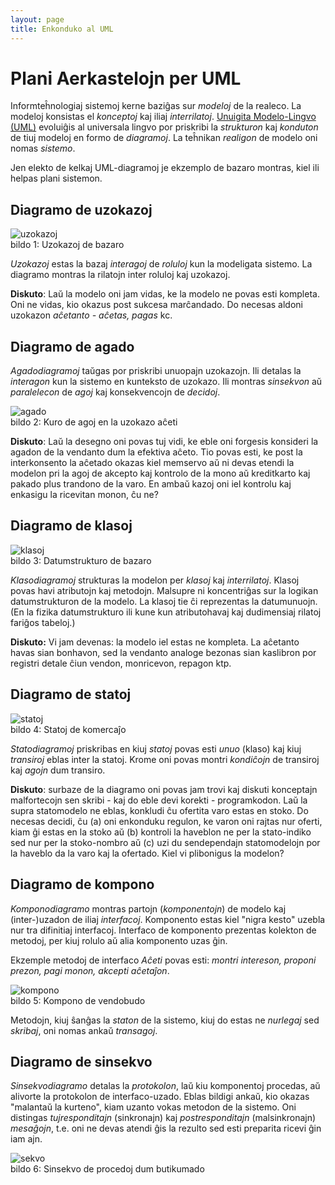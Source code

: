 ```yaml
---
layout: page
title: Enkonduko al UML
---
```


# Plani Aerkastelojn per UML

Informteĥnologiaj sistemoj kerne baziĝas sur *modeloj* de la realeco. La modeloj konsistas el *konceptoj* kaj iliaj *interrilatoj*. 
[Unuigita Modelo-Lingvo (UML)](https://eo.wikipedia.org/wiki/Unuigita_Modeliga_Lingvo) evoluiĝis al universala lingvo por priskribi 
la *strukturon* kaj *konduton* de tiuj modeloj en formo de *diagramoj*. La teĥnikan *realigon* de modelo oni nomas *sistemo*.

 
Jen elekto de kelkaj UML-diagramoj je ekzemplo de bazaro montras, kiel ili helpas plani sistemon.

 
## Diagramo de uzokazoj

<!-- ĉu ni povus krei la UML-diagramojn interage, vd: https://modeling-languages.com/javascript-drawing-libraries-diagrams/
tiam la uzanto povus rekte ekzerci faratante ŝanĝojn... (por ekzemplo kun "mermaid.js" vd ekviarboj!)
-->
 
![uzokazoj](../assets/uml/uzokazoj.png)  
bildo 1: Uzokazoj de bazaro
 
*Uzokazoj* estas la bazaj *interagoj* de *roluloj* kun la modeligata sistemo. La diagramo montras la rilatojn inter roluloj kaj uzokazoj.

__Diskuto__: Laŭ la modelo oni jam vidas, ke la modelo ne povas esti kompleta. Oni ne vidas, kio okazus post sukcesa marĉandado.
Do necesas aldoni uzokazon *aĉetanto - aĉetas, pagas* kc.
 
## Diagramo de agado

*Agadodiagramoj* taŭgas por priskribi unuopajn uzokazojn. Ili detalas la *interagon* kun la sistemo en kunteksto de uzokazo. Ili montras 
*sinsekvon* aŭ *paralelecon* de *agoj* kaj konsekvencojn de *decidoj*.
 
![agado](../assets/uml/agado.png)  
bildo 2: Kuro de agoj en la uzokazo aĉeti

__Diskuto__: Laŭ la desegno oni povas tuj vidi, ke eble oni forgesis konsideri la agadon de la vendanto dum la efektiva aĉeto. Tio povas esti, ke post la interkonsento la aĉetado okazas kiel memservo aŭ ni devas etendi la modelon pri la agoj de akcepto kaj kontrolo de la mono aŭ kreditkarto kaj pakado plus trandono de la varo. En ambaŭ kazoj oni iel kontrolu kaj enkasigu la ricevitan monon, ĉu ne?

 
## Diagramo de klasoj
 
![klasoj](../assets/uml/klasoj.png)  
bildo 3: Datumstrukturo de bazaro
 
*Klasodiagramoj* strukturas la modelon per *klasoj* kaj *interrilatoj*. Klasoj povas havi atributojn kaj metodojn. Malsupre ni koncentriĝas sur la logikan datumstrukturon de la modelo. La klasoj tie ĉi reprezentas la datumunuojn. (En la fizika datumstrukturo ili kune kun atributohavaj kaj dudimensiaj rilatoj fariĝos tabeloj.)

__Diskuto:__ Vi jam devenas: la modelo iel estas ne kompleta. La aĉetanto havas sian bonhavon, sed la vendanto analoge bezonas sian kaslibron por registri detale ĉiun vendon, monricevon, repagon ktp.
 
## Diagramo de statoj
 
![statoj](../assets/uml/statoj.png)  
bildo 4: Statoj de komercaĵo
 
*Statodiagramoj* priskribas en kiuj *statoj* povas esti *unuo* (klaso) kaj kiuj *transiroj* eblas inter la statoj. Krome oni povas montri 
*kondiĉojn* de transiroj kaj *agojn* dum transiro.

__Diskuto__: surbaze de la diagramo oni povas jam trovi kaj diskuti konceptajn malfortecojn sen skribi - kaj do eble devi korekti - programkodon.
Laŭ la supra statomodelo ne eblas, konkludi ĉu ofertita varo estas en stoko. Do necesas decidi, ĉu (a) oni enkonduku regulon, ke varon oni rajtas nur oferti, kiam ĝi estas en la stoko aŭ (b) kontroli la haveblon ne per la stato-indiko sed nur per la stoko-nombro aŭ (c) uzi du sendependajn statomodelojn por la haveblo da la varo kaj la ofertado. Kiel vi plibonigus la modelon?
 
## Diagramo de kompono

*Komponodiagramo* montras partojn (*komponentojn*) de modelo kaj (inter-)uzadon de iliaj *interfacoj*. Komponento estas kiel "nigra kesto" uzebla nur tra difinitiaj interfacoj. Interfaco de komponento prezentas kolekton de metodoj, per kiuj rolulo aŭ alia komponento uzas ĝin.

Ekzemple metodoj de interfaco *Aĉeti* povas esti: *montri intereson, proponi prezon, pagi monon, akcepti aĉetaĵon*.
 
![kompono](../assets/uml/kompono.png)  
bildo 5: Kompono de vendobudo
 
Metodojn, kiuj ŝanĝas la *staton* de la sistemo, kiuj do estas ne *nurlegaj* sed *skribaj*, oni nomas ankaŭ *transagoj*.
 
## Diagramo de sinsekvo

*Sinsekvodiagramo* detalas la *protokolon*, laŭ kiu komponentoj procedas, aŭ alivorte la protokolon de interfaco-uzado. Eblas bildigi ankaŭ, kio okazas "malantaŭ la kurteno", kiam uzanto vokas metodon de la sistemo. Oni distingas *tujresponditajn* (sinkronajn) kaj *postresponditajn* (malsinkronajn) *mesaĝojn*, t.e. oni ne devas atendi ĝis la rezulto sed esti preparita ricevi ĝin iam ajn.
 
![sekvo](../assets/uml/sekvo.png)  
bildo 6: Sinsekvo de procedoj dum butikumado